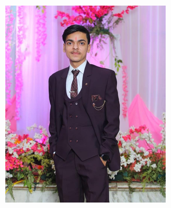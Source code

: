 ![](https://github.com/Latanshu14/Latanshu14WEBD-task2/blob/main/WhatsApp%20Image%202022-01-21%20at%207.55.45%20PM.jpeg)
